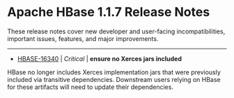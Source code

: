
<!---
# Licensed to the Apache Software Foundation (ASF) under one
# or more contributor license agreements.  See the NOTICE file
# distributed with this work for additional information
# regarding copyright ownership.  The ASF licenses this file
# to you under the Apache License, Version 2.0 (the
# "License"); you may not use this file except in compliance
# with the License.  You may obtain a copy of the License at
#
#     http://www.apache.org/licenses/LICENSE-2.0
#
# Unless required by applicable law or agreed to in writing, software
# distributed under the License is distributed on an "AS IS" BASIS,
# WITHOUT WARRANTIES OR CONDITIONS OF ANY KIND, either express or implied.
# See the License for the specific language governing permissions and
# limitations under the License.
-->
# Apache HBase  1.1.7 Release Notes

These release notes cover new developer and user-facing incompatibilities, important issues, features, and major improvements.


---

* [HBASE-16340](https://issues.apache.org/jira/browse/HBASE-16340) | *Critical* | **ensure no Xerces jars included**

HBase no longer includes Xerces implementation jars that were previously included via transitive dependencies. Downstream users relying on HBase for these artifacts will need to update their dependencies.



